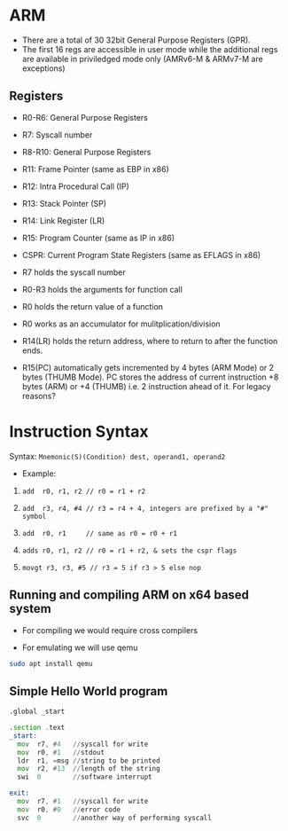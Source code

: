 # ARM

* There are a total of 30 32bit General Purpose Registers (GPR).
* The first 16 regs are accessible in user mode while the additional regs are available in priviledged mode only (AMRv6-M & ARMv7-M are exceptions)

## Registers

* R0-R6: General Purpose Registers
* R7: Syscall number
* R8-R10: General Purpose Registers
* R11: Frame Pointer (same as EBP in x86)
* R12: Intra Procedural Call (IP)
* R13: Stack Pointer (SP)
* R14: Link Register (LR)
* R15: Program Counter (same as IP in x86)
* CSPR: Current Program State Registers (same as EFLAGS in x86)


* R7 holds the syscall number
* R0-R3 holds the arguments for function call
* R0 holds the return value of a function
* R0 works as an accumulator for mulitplication/division
* R14(LR) holds the return address, where to return to after the function ends.
* R15(PC) automatically gets incremented by 4 bytes (ARM Mode) or 2 bytes (THUMB Mode). PC stores the address of current instruction +8 bytes (ARM) or +4 (THUMB) i.e. 2 instruction ahead of it. For legacy reasons?


# Instruction Syntax

Syntax: `Mnemonic(S)(Condition) dest, operand1, operand2`

* Example:
1. `add  r0, r1, r2 // r0 = r1 + r2`

2. `add  r3, r4, #4 // r3 = r4 + 4, integers are prefixed by a "#" symbol`

3. `add  r0, r1     // same as r0 = r0 + r1`

4. `adds r0, r1, r2 // r0 = r1 + r2, & sets the cspr flags`

5. `movgt r3, r3, #5 // r3 = 5 if r3 > 5 else nop`

## Running and compiling ARM on x64 based system

* For compiling we would require cross compilers

* For emulating we will use qemu
```sh
sudo apt install qemu
```


## Simple Hello World program

```asm
.global _start

.section .text
_start:
  mov  r7, #4   //syscall for write
  mov  r0, #1   //stdout
  ldr  r1, =msg //string to be printed
  mov  r2, #13  //length of the string
  swi  0        //software interrupt

exit:
  mov  r7, #1   //syscall for write
  mov  r0, #0   //error code
  svc  0        //another way of performing syscall

```



